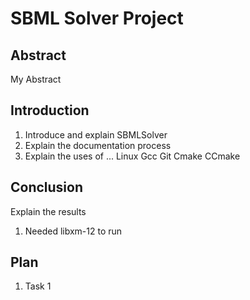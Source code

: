 # SBML Solver Project

## Abstract

My Abstract

## Introduction

1. Introduce and explain SBMLSolver
2. Explain the documentation process
3. Explain the uses of ...
   Linux
   Gcc
   Git
   Cmake
   CCmake

## Conclusion

Explain the results
   1. Needed libxm-12 to run

## Plan

1. Task 1
